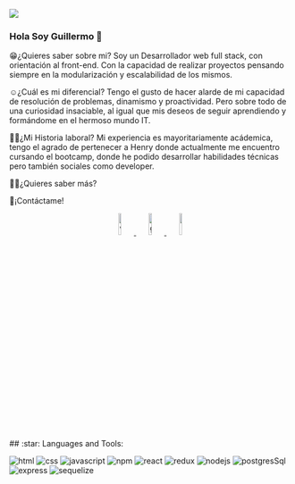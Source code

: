 <code><img src='./assets/background/1649368138600.png'></code>
### Hola Soy Guillermo 👋

😁¿Quieres saber sobre mi?
Soy un Desarrollador web full stack, con orientación al front-end. Con la capacidad de realizar proyectos pensando siempre en la modularización y escalabilidad de los mismos. 

☺️¿Cuál es mi diferencial?
Tengo el gusto de hacer alarde de mi capacidad de resolución de problemas, dinamismo y proactividad. Pero sobre todo de una curiosidad insaciable, al igual que mis deseos de seguir aprendiendo y formándome en el hermoso mundo IT.

👨‍💻¿Mi Historia laboral?
Mi experiencia es mayoritariamente acádemica, tengo el agrado de pertenecer a Henry donde actualmente me encuentro cursando el bootcamp, donde he podido desarrollar habilidades técnicas pero también sociales como developer.

💁‍♂️¿Quieres saber más? 

🫰¡Contáctame!
<p align='center'>
<a href='https://wa.me/5491122532394' target="_blank" >
    <img width='10%' src='./assets/contact/wssp.png' alt='whatsapp' margin='0 10px'/>
</a>
<a href='mailto:uhgl33@gmail.com' target="_blank">
    <img width='10%' src='./assets/contact/gmail.png' alt='gmail' margin='0 10px'/>
</a> 
<a href='https://www.linkedin.com/in/guillermo-fernandez-villarreal/' target="_blank">
    <img width='10%' src='./assets/contact/linkedin.png' margin='0 10px'/>
</a>
</p>
## :star: Languages and Tools:

<p>
  <img alt='html' src='./assets/icons_tecnologies/html.png'>
  <img alt='css'  src='./assets/icons_tecnologies/css.png'>
  <img alt='javascript'  src='./assets/icons_tecnologies/js.png'>
  <img alt='npm'  src='./assets/icons_tecnologies/npm.png'>
  <img alt='react'  src='./assets/icons_tecnologies/react.png'>
  <img alt='redux'  src='./assets/icons_tecnologies/redux.png'>
  <img alt='nodejs'  src='./assets/icons_tecnologies/nodejs.png'>
  <img alt='postgresSql'  src='./assets/icons_tecnologies/postgres.png'>
  <img alt='express'  src='./assets/icons_tecnologies/express.png'>
  <img alt='sequelize'  src='./assets/icons_tecnologies/sequelize.png'>
</p>

&nbsp;
